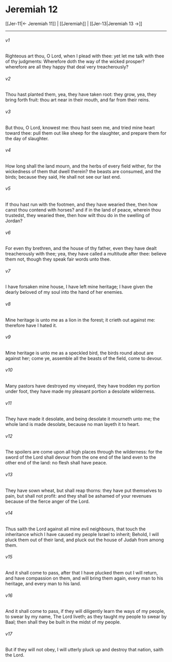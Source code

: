 # Jeremiah 12

[[Jer-11|← Jeremiah 11]] | [[Jeremiah]] | [[Jer-13|Jeremiah 13 →]]
***

###### v1
Righteous art thou, O Lord, when I plead with thee: yet let me talk with thee of thy judgments: Wherefore doth the way of the wicked prosper? wherefore are all they happy that deal very treacherously?
###### v2
Thou hast planted them, yea, they have taken root: they grow, yea, they bring forth fruit: thou art near in their mouth, and far from their reins.
###### v3
But thou, O Lord, knowest me: thou hast seen me, and tried mine heart toward thee: pull them out like sheep for the slaughter, and prepare them for the day of slaughter.
###### v4
How long shall the land mourn, and the herbs of every field wither, for the wickedness of them that dwell therein? the beasts are consumed, and the birds; because they said, He shall not see our last end.
###### v5
If thou hast run with the footmen, and they have wearied thee, then how canst thou contend with horses? and if in the land of peace, wherein thou trustedst, they wearied thee, then how wilt thou do in the swelling of Jordan?
###### v6
For even thy brethren, and the house of thy father, even they have dealt treacherously with thee; yea, they have called a multitude after thee: believe them not, though they speak fair words unto thee.
###### v7
I have forsaken mine house, I have left mine heritage; I have given the dearly beloved of my soul into the hand of her enemies.
###### v8
Mine heritage is unto me as a lion in the forest; it crieth out against me: therefore have I hated it.
###### v9
Mine heritage is unto me as a speckled bird, the birds round about are against her; come ye, assemble all the beasts of the field, come to devour.
###### v10
Many pastors have destroyed my vineyard, they have trodden my portion under foot, they have made my pleasant portion a desolate wilderness.
###### v11
They have made it desolate, and being desolate it mourneth unto me; the whole land is made desolate, because no man layeth it to heart.
###### v12
The spoilers are come upon all high places through the wilderness: for the sword of the Lord shall devour from the one end of the land even to the other end of the land: no flesh shall have peace.
###### v13
They have sown wheat, but shall reap thorns: they have put themselves to pain, but shall not profit: and they shall be ashamed of your revenues because of the fierce anger of the Lord.
###### v14
Thus saith the Lord against all mine evil neighbours, that touch the inheritance which I have caused my people Israel to inherit; Behold, I will pluck them out of their land, and pluck out the house of Judah from among them.
###### v15
And it shall come to pass, after that I have plucked them out I will return, and have compassion on them, and will bring them again, every man to his heritage, and every man to his land.
###### v16
And it shall come to pass, if they will diligently learn the ways of my people, to swear by my name, The Lord liveth; as they taught my people to swear by Baal; then shall they be built in the midst of my people.
###### v17
But if they will not obey, I will utterly pluck up and destroy that nation, saith the Lord. 
